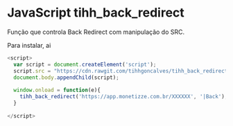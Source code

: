 # JavaScript tihh_back_redirect
Função que controla Back Redirect com manipulação do SRC.

Para instalar, ai

```javascript
<script>
  var script = document.createElement('script');
  script.src = "https://cdn.rawgit.com/tihhgoncalves/tihh_back_redirect/485b7480/tihh_back_redirect.min.js";
  document.body.appendChild(script);
  
  window.onload = function(e){ 
    tihh_back_redirect('https://app.monetizze.com.br/XXXXXX', '|Back');
  }
  
</script>
```
